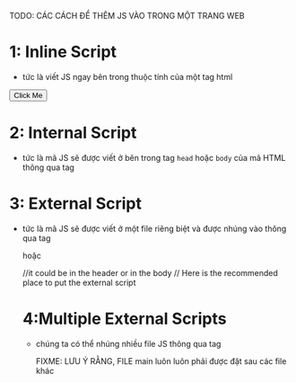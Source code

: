TODO: CÁC CÁCH ĐỂ THÊM JS VÀO TRONG MỘT TRANG WEB

# 1: Inline Script

- tức là viết JS ngay bên trong thuộc tính của một tag html

 <!DOCTYPE html>
<html>
  <head>
    <title>30DaysOfScript:Inline Script</title>
  </head>
  <body>
    <button onclick="alert('Welcome to 30DaysOfJavaScript!')">Click Me</button>
  </body>
</html>

# 2: Internal Script

- tức là mã JS sẽ được viết ở bên trong tag `head` hoặc `body` của mã HTML thông qua tag <script>
  <!DOCTYPE html>
  <html>
    <head>
      <title>30DaysOfScript:Internal Script</title>
      <script>
        console.log('Welcome to 30DaysOfJavaScript')
      </script>
    </head>
    <body></body>
  </html>

# 3: External Script

- tức là mã JS sẽ được viết ở một file riêng biệt và được nhúng vào thông qua tag <script> để sử dụng
- có thể sử dụng <script> ở trong tag `head` hoặc `body`

ví dụ như:

<!DOCTYPE html>
<html>
  <head>
    <title>30DaysOfScript:Internal Script</title>
    <script>
      console.log('Welcome to 30DaysOfJavaScript')
    </script>
  </head>
  <body></body>
</html>

hoặc

 <!DOCTYPE html>
<html>
  <head>
    <title>30DaysOfJavaScript:External script</title>
  </head>
  <body>
    //it could be in the header or in the body // Here is the recommended place
    to put the external script
    <script src="introduction.js"></script>
  </body>
</html>

# 4:Multiple External Scripts

- chúng ta có thể nhúng nhiều file JS thông qua tag <script>

<!DOCTYPE html>
<html>
  <head>
    <title>Multiple External Scripts</title>
  </head>
  <body>
    <script src="./helloworld.js"></script>
    <script src="./introduction.js"></script>
  </body>
</html>

FIXME: LƯU Ý RẰNG, FILE main luôn luôn phải được đặt sau các file khác
